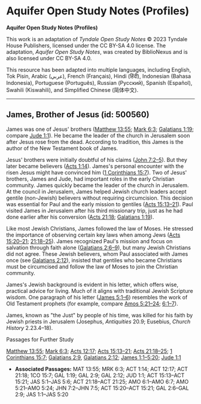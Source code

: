 # Aquifer Open Study Notes (Profiles)

**Aquifer Open Study Notes (Profiles)**

This work is an adaptation of *Tyndale Open Study Notes* © 2023 Tyndale House Publishers, licensed under the CC BY\-SA 4\.0 license. The adaptation, *Aquifer Open Study Notes*, was created by BiblioNexus and is also licensed under CC BY\-SA 4\.0\.

This resource has been adapted into multiple languages, including English, Tok Pisin, Arabic (عربي), French (Français), Hindi (हिंदी), Indonesian (Bahasa Indonesia), Portuguese (Português), Russian (Русский), Spanish (Español), Swahili (Kiswahili), and Simplified Chinese (简体中文).



--------------------------------

## James, Brother of Jesus (id: 500560)

James was one of Jesus' brothers ([Matthew 13:55](https://ref.ly/Matt13:55); [Mark 6:3](https://ref.ly/Mark6:3); [Galatians 1:19](https://ref.ly/Gal1:19); compare [Jude 1:1](https://ref.ly/Jude1:1)). He became the leader of the church in Jerusalem soon after Jesus rose from the dead. According to tradition, this James is the author of the New Testament book of James.

Jesus' brothers were initially doubtful of his claims ([John 7:2–5](https://ref.ly/John7:2-John7:5)). But they later became believers ([Acts 1:14](https://ref.ly/Acts1:14)). James's personal encounter with the risen Jesus might have convinced him ([1 Corinthians 15:7](https://ref.ly/1Cor15:7)). Two of Jesus' brothers, James and Jude, had important roles in the early Christian community. James quickly became the leader of the church in Jerusalem. At the council in Jerusalem, James helped Jewish church leaders accept gentile (non\-Jewish) believers without requiring circumcision. This decision was essential for Paul and the early mission to gentiles ([Acts 15:13–21](https://ref.ly/Acts15:13-Acts15:21)). Paul visited James in Jerusalem after his third missionary trip, just as he had done earlier after his conversion ([Acts 21:18](https://ref.ly/Acts21:18); [Galatians 1:19](https://ref.ly/Gal1:19)).

Like most Jewish Christians, James followed the law of Moses. He stressed the importance of observing certain key laws when among Jews ([Acts 15:20–21](https://ref.ly/Acts15:20-Acts15:21); [21:18–25](https://ref.ly/Acts21:18-Acts21:25)). James recognized Paul's mission and focus on salvation through faith alone ([Galatians 2:6–9](https://ref.ly/Gal2:6-Gal2:9)), but many Jewish Christians did not agree. These Jewish believers, whom Paul associated with James once (see [Galatians 2:12](https://ref.ly/Gal2:12)), insisted that gentiles who became Christians must be circumcised and follow the law of Moses to join the Christian community.

James's Jewish background is evident in his letter, which offers wise, practical advice for living. Much of it aligns with traditional Jewish Scripture wisdom. One paragraph of his letter ([James 5:1–6](https://ref.ly/Jas5:1-Jas5:6)) resembles the work of Old Testament prophets (for example, compare [Amos 5:21–24](https://ref.ly/Amos5:21-Amos5:24); [6:1–7](https://ref.ly/Amos6:1-Amos6:7)).

James, known as "the Just" by people of his time, was killed for his faith by Jewish priests in Jerusalem (Josephus, *Antiquities* 20\.9; Eusebius, *Church History* 2\.23\.4–18\).

Passages for Further Study

[Matthew 13:55](https://ref.ly/Matt13:55); [Mark 6:3](https://ref.ly/Mark6:3); [Acts 12:17](https://ref.ly/Acts12:17); [Acts 15:13–21](https://ref.ly/Acts15:13-Acts15:21); [Acts 21:18–25](https://ref.ly/Acts21:18-Acts21:25); [1 Corinthians 15:7](https://ref.ly/1Cor15:7); [Galatians 2:9](https://ref.ly/Gal2:9), [Galatians 2:12](https://ref.ly/Gal2:12); [James 1:1–5:20](https://ref.ly/Jas1:1-Jas5:20); [Jude 1:1](https://ref.ly/Jude1:1)

* **Associated Passages:** MAT 13:55; MRK 6:3; ACT 1:14; ACT 12:17; ACT 21:18; 1CO 15:7; GAL 1:19; GAL 2:9; GAL 2:12; JUD 1:1; ACT 15:13–ACT 15:21; JAS 5:1–JAS 5:6; ACT 21:18–ACT 21:25; AMO 6:1–AMO 6:7; AMO 5:21–AMO 5:24; JHN 7:2–JHN 7:5; ACT 15:20–ACT 15:21; GAL 2:6–GAL 2:9; JAS 1:1–JAS 5:20

